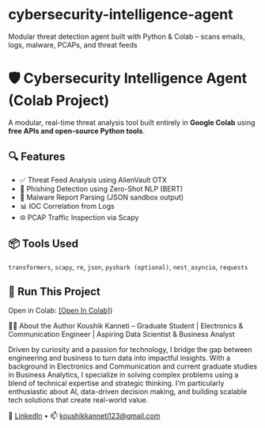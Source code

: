 # cybersecurity-intelligence-agent
Modular threat detection agent built with Python &amp; Colab – scans emails, logs, malware, PCAPs, and threat feeds

# 🛡️ Cybersecurity Intelligence Agent (Colab Project)

A modular, real-time threat analysis tool built entirely in **Google Colab** using **free APIs and open-source Python tools**.

## 🔍 Features

- ✅ Threat Feed Analysis using AlienVault OTX
- 📧 Phishing Detection using Zero-Shot NLP (BERT)
- 📁 Malware Report Parsing (JSON sandbox output)
- 📊 IOC Correlation from Logs
- 🌐 PCAP Traffic Inspection via Scapy

## 📦 Tools Used
`transformers`, `scapy`, `re`, `json`, `pyshark (optional)`, `nest_asyncio`, `requests`

## 🚀 Run This Project
Open in Colab: [[Open In Colab]](https://colab.research.google.com/drive/1O7ySZzb2gf2cb24fuCxuI958X8sexBPo?usp=sharing))

👨‍💻 About the Author
Koushik Kanneti – Graduate Student | Electronics & Communication Engineer | Aspiring Data Scientist & Business Analyst

Driven by curiosity and a passion for technology, I bridge the gap between engineering and business to turn data into impactful insights. With a background in Electronics and Communication and current graduate studies in Business Analytics, I specialize in solving complex problems using a blend of technical expertise and strategic thinking. I'm particularly enthusiastic about AI, data-driven decision making, and building scalable tech solutions that create real-world value.

🔗 [LinkedIn]([https://www.linkedin.com/in/YOUR-LINKEDIN](https://www.linkedin.com/in/koushik-k-796900202/)) • 📫 koushikkanneti123@gmail.com

